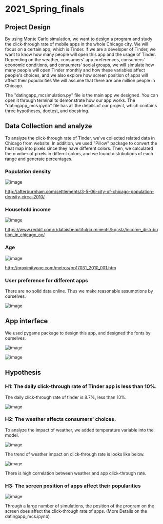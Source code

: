 # 2021_Spring_finals

## Project Design

By using Monte Carlo simulation, we want to design a program and study the click-through rate of mobile apps in the whole Chicago city. We will focus on a certain app, which is Tinder. If we are a developer of Tinder, we want to know how many people will open this app and the usage of Tinder. Depending on the weather, consumers' app preferences, consumers' economic conditions, and consumers' social groups, we will simulate how many people will open Tinder monthly and how these variables affect people's choices, and we also explore how screen position of apps will affect their popularities We will assume that there are one million people in Chicago.

The "datingapp_mcsimulation.py" file is the main app we designed. You can open it through terminal to demonstrate how our app works. 
The "datingapp_mcs.ipynb" file has all the details of our project, which contains three hypotheses, doctest, and docstring.

## Data Collection and analyze
To analyze the click-through rate of Tinder, we've collected related data in Chicago from website.
In addition, we used "Pillow" package to convert the heat map into pixels since they have different colors. Then, we calculated the number of pixels in differnt colors, and we found distributions of each range and generate percentages.

### Population density

![image](https://user-images.githubusercontent.com/58837457/117296106-3f515b80-aea7-11eb-9c0c-df244b898117.png)

http://afterburnham.com/settlements/3-5-06-city-of-chicago-population-density-circa-2010/

### Household income

![image](https://user-images.githubusercontent.com/58837457/117296288-77589e80-aea7-11eb-9aa1-15fc5f6fd6f1.png)

https://www.reddit.com/r/dataisbeautiful/comments/5qcslz/income_distribution_in_chicago_oc/

### Age

![image](https://user-images.githubusercontent.com/58837457/117296325-850e2400-aea7-11eb-945f-210e542d2598.png)

http://proximityone.com/metros/pp17031_2010_001.htm


### User preference for different apps

There are no solid data online. Thus we make reasonable assumptions by ourselves.

![image](https://user-images.githubusercontent.com/58837457/117296519-bc7cd080-aea7-11eb-9d71-39e38f56eb78.png)


## App interface

We used pygame package to design this app, and designed the fonts by ourselves.

![image](https://user-images.githubusercontent.com/58837457/117295793-d9fd6a80-aea6-11eb-97b3-947cea9e2a94.png)

![image](https://user-images.githubusercontent.com/58837457/117296577-cd2d4680-aea7-11eb-9232-d50ef7422e23.png)

## Hypothesis

### H1: The daily click-through rate of Tinder app is less than 10%.

The daily click-through rate of tinder is 8.7%, less than 10%.

![image](https://user-images.githubusercontent.com/58837457/117296681-ea621500-aea7-11eb-8764-1566256a1320.png)


### H2: The weather affects consumers' choices.

To analyze the impact of weather, we added temperature variable into the model.

![image](https://user-images.githubusercontent.com/58837457/117296846-1a111d00-aea8-11eb-994d-52f089bfe519.png)

The trend of weather impact on click-through rate is looks like below.

![image](https://user-images.githubusercontent.com/58837457/117296971-3f9e2680-aea8-11eb-952d-c846e2e6ab31.png)

There is high correlation between weather and app click-through rate.


### H3: The screen position of apps affect their popularities

![image]()

Through a large number of simulations, the position of the program on the screen does affect the click-through rate of apps. (More Details on the datingapp_mcs.ipynb)